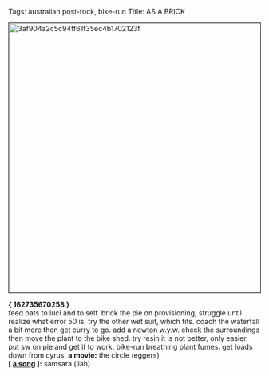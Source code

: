 Tags: australian post-rock, bike-run
Title: AS A BRICK
  
<img src="https://objects.hbvu.su/blotpix/2017/07/07.jpeg" width=540 height=540 alt="3af904a2c5c94ff61f35ec4b1702123f" border=1></p>
**{ 162735670258 }**   
feed oats to luci and to self. brick the pie on provisioning, struggle until realize what error 50 is. try the other wet suit, which fits. coach the waterfall a bit more then get curry to go. add a newton w.y.w. check the surroundings then move the plant to the bike shed. try resin it is not better, only easier. put sw on pie and get it to work. bike-run breathing plant fumes. get loads down from cyrus.
**a movie:** the circle (eggers)  
**[ [a song](https://www.youtube.com/watch?v=74oqkAo5D2k) ]:** samsara (iiah)